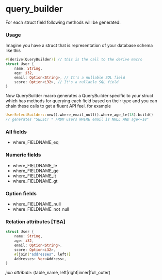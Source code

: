 # query_builder
For each struct field following methods will be generated.

### Usage
Imagine you have a struct that is representation of your database schema like this

```rust
#[derive(QueryBuilder)] // this is the call to the derive macro
struct User {
    name: String,
    age: i32,
    email: Option<String>, // It's a nullable SQL field
    score: Option<i32>, // It's a nullable SQL field
}
```

Now QueryBuilder macro generates a QueryBuilder specific to your struct which has methods for querying each field based on their type and you can chain
these calls to get a fluent API feel.
for example

```rust
UserSelectBuilder::new().where_email_null().where_age_le(18).build()
// generates "SELECT * FROM users WHERE email is NULL AND age<=18"
```

### All fields
- where_FIELDNAME_eq

### Numeric fields
- where_FIELDNAME_le
- where_FIELDNAME_ge
- where_FIELDNAME_lt
- where_FIELDNAME_gt

### Option fields
- where_FIELDNAME_null
- where_FIELDNAME_not_null

### Relation attributes [TBA]
```rust
struct User {
    name: String,
    age: i32,
    email: Option<String>,
    score: Option<i32>,
    #[join("addresses", left)]
    Addresses: Vec<Address>,
}
```
*join attribute*: (table_name, left|right|inner|full_outer)